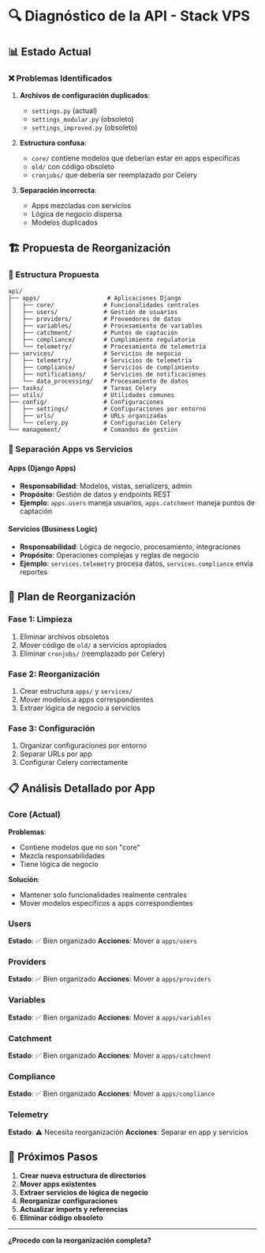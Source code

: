# 🔍 Diagnóstico de la API - Stack VPS

## 📊 Estado Actual

### ❌ Problemas Identificados

1. **Archivos de configuración duplicados**:

   - `settings.py` (actual)
   - `settings_modular.py` (obsoleto)
   - `settings_improved.py` (obsoleto)

2. **Estructura confusa**:

   - `core/` contiene modelos que deberían estar en apps específicas
   - `old/` con código obsoleto
   - `cronjobs/` que debería ser reemplazado por Celery

3. **Separación incorrecta**:
   - Apps mezcladas con servicios
   - Lógica de negocio dispersa
   - Modelos duplicados

## 🏗️ Propuesta de Reorganización

### 📁 Estructura Propuesta

```
api/
├── apps/                   # Aplicaciones Django
│   ├── core/              # Funcionalidades centrales
│   ├── users/             # Gestión de usuarios
│   ├── providers/         # Proveedores de datos
│   ├── variables/         # Procesamiento de variables
│   ├── catchment/         # Puntos de captación
│   ├── compliance/        # Cumplimiento regulatorio
│   └── telemetry/         # Procesamiento de telemetría
├── services/              # Servicios de negocio
│   ├── telemetry/         # Servicios de telemetría
│   ├── compliance/        # Servicios de cumplimiento
│   ├── notifications/     # Servicios de notificaciones
│   └── data_processing/   # Procesamiento de datos
├── tasks/                 # Tareas Celery
├── utils/                 # Utilidades comunes
├── config/                # Configuraciones
│   ├── settings/          # Configuraciones por entorno
│   ├── urls/              # URLs organizadas
│   └── celery.py          # Configuración Celery
└── management/            # Comandos de gestión
```

### 🎯 Separación Apps vs Servicios

#### **Apps (Django Apps)**

- **Responsabilidad**: Modelos, vistas, serializers, admin
- **Propósito**: Gestión de datos y endpoints REST
- **Ejemplo**: `apps.users` maneja usuarios, `apps.catchment` maneja puntos de captación

#### **Servicios (Business Logic)**

- **Responsabilidad**: Lógica de negocio, procesamiento, integraciones
- **Propósito**: Operaciones complejas y reglas de negocio
- **Ejemplo**: `services.telemetry` procesa datos, `services.compliance` envía reportes

## 🔧 Plan de Reorganización

### Fase 1: Limpieza

1. Eliminar archivos obsoletos
2. Mover código de `old/` a servicios apropiados
3. Eliminar `cronjobs/` (reemplazado por Celery)

### Fase 2: Reorganización

1. Crear estructura `apps/` y `services/`
2. Mover modelos a apps correspondientes
3. Extraer lógica de negocio a servicios

### Fase 3: Configuración

1. Organizar configuraciones por entorno
2. Separar URLs por app
3. Configurar Celery correctamente

## 📋 Análisis Detallado por App

### Core (Actual)

**Problemas**:

- Contiene modelos que no son "core"
- Mezcla responsabilidades
- Tiene lógica de negocio

**Solución**:

- Mantener solo funcionalidades realmente centrales
- Mover modelos específicos a apps correspondientes

### Users

**Estado**: ✅ Bien organizado
**Acciones**: Mover a `apps/users`

### Providers

**Estado**: ✅ Bien organizado
**Acciones**: Mover a `apps/providers`

### Variables

**Estado**: ✅ Bien organizado
**Acciones**: Mover a `apps/variables`

### Catchment

**Estado**: ✅ Bien organizado
**Acciones**: Mover a `apps/catchment`

### Compliance

**Estado**: ✅ Bien organizado
**Acciones**: Mover a `apps/compliance`

### Telemetry

**Estado**: ⚠️ Necesita reorganización
**Acciones**: Separar en app y servicios

## 🚀 Próximos Pasos

1. **Crear nueva estructura de directorios**
2. **Mover apps existentes**
3. **Extraer servicios de lógica de negocio**
4. **Reorganizar configuraciones**
5. **Actualizar imports y referencias**
6. **Eliminar código obsoleto**

---

**¿Procedo con la reorganización completa?**
